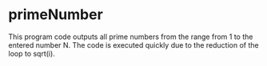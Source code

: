 # primeNumber
This program code outputs all prime numbers from the range from 1 to the entered number N. The code is executed quickly due to the reduction of the loop to sqrt(i).
